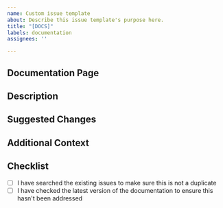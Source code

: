 ```yaml
---
name: Custom issue template
about: Describe this issue template's purpose here.
title: "[DOCS]"
labels: documentation
assignees: ''

---
```


## Documentation Page
<!-- Provide a link to the documentation page that needs improvement -->

## Description
<!-- Describe what needs to be changed or improved in the documentation -->

## Suggested Changes
<!-- If possible, provide specific suggestions for how to improve the documentation -->

## Additional Context
<!-- Add any other context about the documentation issue here -->

## Checklist
- [ ] I have searched the existing issues to make sure this is not a duplicate
- [ ] I have checked the latest version of the documentation to ensure this hasn't been addressed

